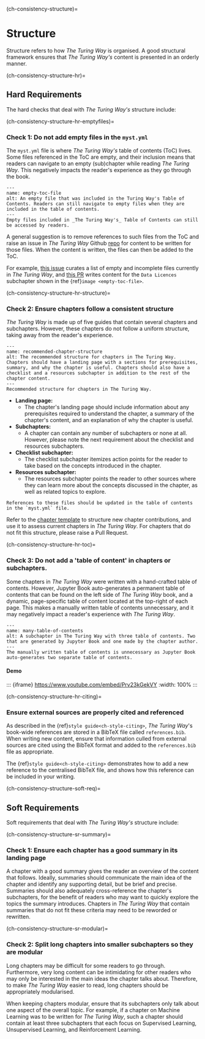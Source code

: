 (ch-consistency-structure)=
# Structure

Structure refers to how _The Turing Way_ is organised.
A good structural framework ensures that _The Turing Way's_ content is presented in an orderly manner.

(ch-consistency-structure-hr)=
## Hard Requirements

The hard checks that deal with _The Turing Way's_ structure include:

(ch-consistency-structure-hr-emptyfiles)=
### Check 1: Do not add empty files in the `myst.yml`

The `myst.yml` file is where _The Turing Way's_ table of contents (ToC) lives.
Some files referenced in the ToC are empty, and their inclusion means that readers can navigate to an empty (sub)chapter while reading _The Turing Way_.
This negatively impacts the reader's experience as they go through the book.

```{figure} ../../../figures/empty-toc-file.*
---
name: empty-toc-file
alt: An empty file that was included in the Turing Way's Table of Contents. Readers can still navigate to empty files when they are included in the table of contents.
---
Empty files included in _The Turing Way's_ Table of Contents can still be accessed by readers.
```

A general suggestion is to remove references to such files from the ToC and raise an issue in _The Turing Way_ Github [repo](https://github.com/the-turing-way/the-turing-way) for content to be written for those files.
When the content is written, the files can then be added to the ToC.

For example, [this issue](https://github.com/the-turing-way/the-turing-way/issues/1391) curates a list of empty and incomplete files currently in _The Turing Way_, and
[this PR](https://github.com/the-turing-way/the-turing-way/pull/1448) writes content for the `Data Licences` subchapter shown in the {ref}`image <empty-toc-file>`.

(ch-consistency-structure-hr-structure)=
### Check 2: Ensure chapters follow a consistent structure

_The Turing Way_ is made up of five guides that contain several chapters and subchapters.
However, these chapters do not follow a uniform structure, taking away from the reader's experience.

```{figure} ../../../figures/recommended-chapter-structure.*
---
name: recommended-chapter-structure
alt: The recommended structure for chapters in The Turing Way. Chapters should have a landing page with a sections for prerequisites, summary, and why the chapter is useful. Chapters should also have a checklist and a resources subchapter in addition to the rest of the chapter content.
---
Recommended structure for chapters in The Turing Way.
```

- **Landing page:**
    - The chapter's landing page should include information about any prerequisites required to understand the chapter, a summary of the chapter's content, and an explanation of why the chapter is useful.
- **Subchapters:**
    - A chapter can contain any number of subchapters or none at all. However, please note the next requirement about the checklist and resources subchapters.
- **Checklist subchapter:**
    - The checklist subchapter itemizes action points for the reader to take based on the concepts introduced in the chapter.
- **Resources subchapter:**
    - The resources subchapter points the reader to other sources where they can learn more about the concepts discussed in the chapter, as well as related topics to explore.

```{attention} Please note that making chapters follow this structure may require splitting some of the existing content into new files.
References to these files should be updated in the table of contents in the `myst.yml` file.
```

Refer to the [chapter template](https://github.com/the-turing-way/the-turing-way/tree/main/book/templates/chapter-template) to structure new chapter contributions, and use it to assess current chapters in _The Turing Way_.
For chapters that do not fit this structure, please raise a Pull Request.

(ch-consistency-structure-hr-toc)=
### Check 3: Do not add a 'table of content' in chapters or subchapters.

Some chapters in _The Turing Way_ were written with a hand-crafted table of contents.
However, Jupyter Book auto-generates a permanent table of contents that can be found on the left side of _The Turing Way_ book, and a dynamic, page-specific table of content located at the top-right of each page.
This makes a manually written table of contents unnecessary, and it may negatively impact a reader's experience with _The Turing Way_.

```{figure} ../../../figures/many-table-of-contents.*
---
name: many-table-of-contents
alt: A subchapter in The Turing Way with three table of contents. Two that are generated by Jupyter Book and one made by the chapter author.
---
The manually written table of contents is unnecessary as Jupyter Book auto-generates two separate table of contents.
```

#### Demo

::: {iframe} https://www.youtube.com/embed/Prv23kGekVY
:width: 100%
:::


(ch-consistency-structure-hr-citing)=
### Ensure external sources are properly cited and referenced

As described in the {ref}`style guide<ch-style-citing>`, _The Turing Way_'s book-wide references are stored in a BibTeX file called `references.bib`.
When writing new content, ensure that information culled from external sources are cited using the BibTeX format and added to the `references.bib` file as appropriate.

The {ref}`style guide<ch-style-citing>` demonstrates how to add a new reference to the centralised BibTeX file, and shows how this reference can be included in your writing.

(ch-consistency-structure-soft-req)=
## Soft Requirements

Soft requirements that deal with _The Turing Way's_ structure include:

(ch-consistency-structure-sr-summary)=
### Check 1: Ensure each chapter has a good summary in its landing page

A chapter with a good summary gives the reader an overview of the content that follows.
Ideally, summaries should communicate the main idea of the chapter and identify any supporting detail, but be brief and precise.
Summaries should also adequately cross-reference the chapter's subchapters, for the benefit of readers who may want to quickly explore the topics the summary introduces.
Chapters in _The Turing Way_ that contain summaries that do not fit these criteria may need to be reworded or rewritten.

(ch-consistency-structure-sr-modular)=
### Check 2: Split long chapters into smaller subchapters so they are modular

Long chapters may be difficult for some readers to go through.
Furthermore, very long content can be intimidating for other readers who may only be interested in the main ideas the chapter talks about.
Therefore, to make  _The Turing Way_ easier to read, long chapters should be appropriately modularised.

When keeping chapters modular, ensure that its subchapters only talk about one aspect of the overall topic.
For example, if a chapter on Machine Learning was to be written for _The Turing Way_, such a chapter should contain at least three subchapters that each focus on Supervised Learning, Unsupervised Learning, and Reinforcement Learning.
